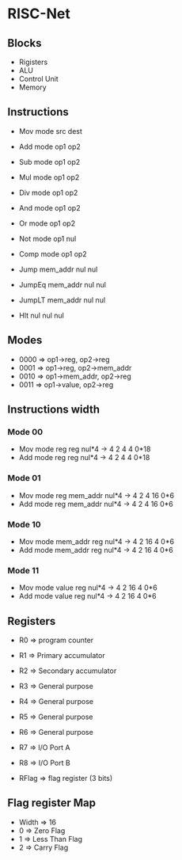 # RISC-Net

## Blocks
- Rigisters
- ALU
- Control Unit
- Memory
 
## Instructions
- Mov  mode src dest

- Add  mode op1 op2
- Sub  mode op1 op2
- Mul  mode op1 op2
- Div  mode op1 op2

- And  mode op1 op2
- Or   mode op1 op2
- Not  mode op1 nul

- Comp mode op1  op2

- Jump   mem_addr nul nul
- JumpEq mem_addr nul nul
- JumpLT mem_addr nul nul

- Hlt nul nul nul

## Modes
- 0000 => op1->reg, op2->reg
- 0001 => op1->reg, op2->mem_addr
- 0010 => op1->mem_addr, op2->reg
- 0011 => op1->value, op2->reg

## Instructions width

### Mode 00
- Mov mode reg reg nul\*4 -> 4 2 4 4 0\*18
- Add mode reg reg nul\*4 -> 4 2 4 4 0\*18

### Mode 01
- Mov mode reg mem_addr nul\*4 -> 4 2 4 16 0\*6
- Add mode reg mem_addr nul\*4 -> 4 2 4 16 0\*6 

### Mode 10
- Mov mode mem_addr reg nul\*4 -> 4 2 16 4 0\*6
- Add mode mem_addr reg nul\*4 -> 4 2 16 4 0\*6 

### Mode 11
- Mov mode value reg nul\*4 -> 4 2 16 4 0\*6
- Add mode value reg nul\*4 -> 4 2 16 4 0\*6 

## Registers

- R0 => program counter
- R1 => Primary accumulator
- R2 => Secondary accumulator
- R3 => General purpose
- R4 => General purpose
- R5 => General purpose
- R6 => General purpose
- R7 => I/O Port A
- R8 => I/O Port B 

- RFlag => flag register (3 bits)

## Flag register Map

- Width => 16
- 0 => Zero Flag
- 1 => Less Than Flag
- 2 => Carry Flag
